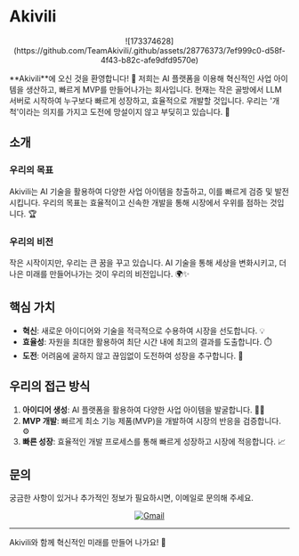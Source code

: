 # Akivili
<p align="center">
	![173374628](https://github.com/TeamAkivili/.github/assets/28776373/7ef999c0-d58f-4f43-b82c-afe9dfd9570e)
</p>
**Akivili**에 오신 것을 환영합니다! 🌟 저희는 AI 플랫폼을 이용해 혁신적인 사업 아이템을 생산하고, 빠르게 MVP를 만들어나가는 회사입니다. 현재는 작은 골방에서 LLM 서버로 시작하여 누구보다 빠르게 성장하고, 효율적으로 개발할 것입니다. 우리는 '개척'이라는 의지를 가지고 도전에 망설이지 않고 부딪히고 있습니다. 🚀

## 소개

### 우리의 목표
Akivili는 AI 기술을 활용하여 다양한 사업 아이템을 창출하고, 이를 빠르게 검증 및 발전시킵니다. 우리의 목표는 효율적이고 신속한 개발을 통해 시장에서 우위를 점하는 것입니다. 🏆

### 우리의 비전
작은 시작이지만, 우리는 큰 꿈을 꾸고 있습니다. AI 기술을 통해 세상을 변화시키고, 더 나은 미래를 만들어나가는 것이 우리의 비전입니다. 🌍✨

## 핵심 가치

- **혁신**: 새로운 아이디어와 기술을 적극적으로 수용하여 시장을 선도합니다. 💡
- **효율성**: 자원을 최대한 활용하여 최단 시간 내에 최고의 결과를 도출합니다. ⏱️
- **도전**: 어려움에 굴하지 않고 끊임없이 도전하여 성장을 추구합니다. 🧗

## 우리의 접근 방식

1. **아이디어 생성**: AI 플랫폼을 활용하여 다양한 사업 아이템을 발굴합니다. 🕵️‍♂️
2. **MVP 개발**: 빠르게 최소 기능 제품(MVP)을 개발하여 시장의 반응을 검증합니다. ⚙️
3. **빠른 성장**: 효율적인 개발 프로세스를 통해 빠르게 성장하고 시장에 적응합니다. 📈

## 문의

궁금한 사항이 있거나 추가적인 정보가 필요하시면, 이메일로 문의해 주세요.
<p align="center">
	<a href="mailto:feelwjd@protonmail.com"><img src="https://img.shields.io/badge/Gmail-%23D14836?style=flat-square&logo=Gmail&logoColor=white" alt="Gmail"/></a>
</p>

---

Akivili와 함께 혁신적인 미래를 만들어 나가요! 🌟
